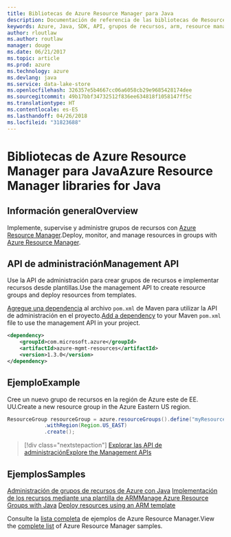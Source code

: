 ```yaml
---
title: Bibliotecas de Azure Resource Manager para Java
description: Documentación de referencia de las bibliotecas de Resource Manager para Java
keywords: Azure, Java, SDK, API, grupos de recursos, arm, resource manager
author: rloutlaw
ms.author: routlaw
manager: douge
ms.date: 06/21/2017
ms.topic: article
ms.prod: azure
ms.technology: azure
ms.devlang: java
ms.service: data-lake-store
ms.openlocfilehash: 326357e5b4667cc06a6058cb29e9685428174dee
ms.sourcegitcommit: 49b17bbf34732512f836ee634818f1058147ff5c
ms.translationtype: HT
ms.contentlocale: es-ES
ms.lasthandoff: 04/26/2018
ms.locfileid: "31823688"
---
```

# <a name="azure-resource-manager-libraries-for-java"></a><span data-ttu-id="b0f6e-104">Bibliotecas de Azure Resource Manager para Java</span><span class="sxs-lookup"><span data-stu-id="b0f6e-104">Azure Resource Manager libraries for Java</span></span>

## <a name="overview"></a><span data-ttu-id="b0f6e-105">Información general</span><span class="sxs-lookup"><span data-stu-id="b0f6e-105">Overview</span></span>

<span data-ttu-id="b0f6e-106">Implemente, supervise y administre grupos de recursos con [Azure Resource Manager](https://docs.microsoft.com/azure/azure-resource-manager/resource-group-overview).</span><span class="sxs-lookup"><span data-stu-id="b0f6e-106">Deploy, monitor, and manage resources in groups with [Azure Resource Manager](https://docs.microsoft.com/azure/azure-resource-manager/resource-group-overview).</span></span>

## <a name="management-api"></a><span data-ttu-id="b0f6e-107">API de administración</span><span class="sxs-lookup"><span data-stu-id="b0f6e-107">Management API</span></span>

<span data-ttu-id="b0f6e-108">Use la API de administración para crear grupos de recursos e implementar recursos desde plantillas.</span><span class="sxs-lookup"><span data-stu-id="b0f6e-108">Use the management API to create resource groups and deploy resources from templates.</span></span>

<span data-ttu-id="b0f6e-109">[Agregue una dependencia](https://maven.apache.org/guides/getting-started/index.html#How_do_I_use_external_dependencies) al archivo `pom.xml` de Maven para utilizar la API de administración en el proyecto.</span><span class="sxs-lookup"><span data-stu-id="b0f6e-109">[Add a dependency](https://maven.apache.org/guides/getting-started/index.html#How_do_I_use_external_dependencies) to your Maven `pom.xml` file to use the management API in your project.</span></span>


```XML
<dependency>
    <groupId>com.microsoft.azure</groupId>
    <artifactId>azure-mgmt-resources</artifactId>
    <version>1.3.0</version>
</dependency>
```

## <a name="example"></a><span data-ttu-id="b0f6e-110">Ejemplo</span><span class="sxs-lookup"><span data-stu-id="b0f6e-110">Example</span></span>

<span data-ttu-id="b0f6e-111">Cree un nuevo grupo de recursos en la región de Azure este de EE. UU.</span><span class="sxs-lookup"><span data-stu-id="b0f6e-111">Create a new resource group in the Azure Eastern US region.</span></span>

```java
ResourceGroup resourceGroup = azure.resourceGroups().define("myResourceGroup")
            .withRegion(Region.US_EAST)
            .create();
```

> [!div class="nextstepaction"]
> [<span data-ttu-id="b0f6e-112">Explorar las API de administración</span><span class="sxs-lookup"><span data-stu-id="b0f6e-112">Explore the Management APIs</span></span>](/java/api/overview/azure/resources/management)

## <a name="samples"></a><span data-ttu-id="b0f6e-113">Ejemplos</span><span class="sxs-lookup"><span data-stu-id="b0f6e-113">Samples</span></span>

<span data-ttu-id="b0f6e-114">[Administración de grupos de recursos de Azure con Java][1] 
[Implementación de los recursos mediante una plantilla de ARM][2]</span><span class="sxs-lookup"><span data-stu-id="b0f6e-114">[Manage Azure Resource Groups with Java][1] 
[Deploy resources using an ARM template][2]</span></span>

[1]: https://github.com/Azure-Samples/resources-java-manage-resource-group
[2]: https://github.com/Azure-Samples/resources-java-deploy-using-arm-template

<span data-ttu-id="b0f6e-115">Consulte la [lista completa](https://azure.microsoft.com/resources/samples/?platform=java&term=resource) de ejemplos de Azure Resource Manager.</span><span class="sxs-lookup"><span data-stu-id="b0f6e-115">View the [complete list](https://azure.microsoft.com/resources/samples/?platform=java&term=resource) of Azure Resource Manager samples.</span></span>
